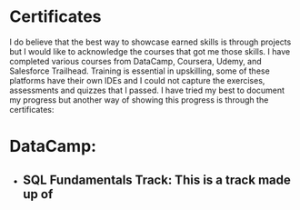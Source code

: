 # Certificates
I do believe that the best way to showcase earned skills is through projects but I would like to acknowledge the courses that got me those skills. I have completed various courses from DataCamp, Coursera, Udemy, and Salesforce Trailhead. Training is essential in upskilling, some of these platforms have their own IDEs and I could not capture the exercises, assessments and quizzes that I passed. I have tried my best to document my progress but another way of showing this progress is through the certificates:

# DataCamp:
  - SQL Fundamentals Track: This is a track made up of 
    -
